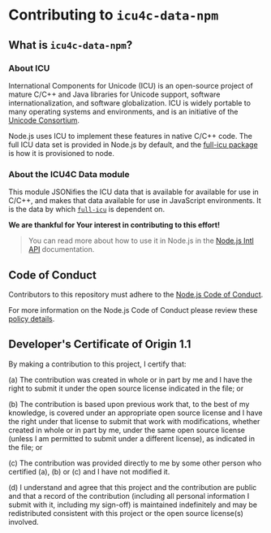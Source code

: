 # Contributing to `icu4c-data-npm`

## What is `icu4c-data-npm`?

### About ICU
International Components for Unicode (ICU) is an open-source project of mature C/C++ and Java libraries for Unicode support, software internationalization, and software globalization. ICU is widely portable to many operating systems and environments, and is an initiative of the [Unicode Consortium](https://home.unicode.org/).

Node.js uses ICU to implement these features in native C/C++ code. The full ICU data set is provided in Node.js by default, and the [full-icu package](https://www.npmjs.com/package/full-icu) is how it is provisioned to node.

### About the ICU4C Data module
This module JSONifies the ICU data that is available for available for use in C/C++, and makes that data available for use in JavaScript environments. It is the data by which [`full-icu`](https://www.npmjs.com/package/full-icu) is dependent on.

**We are thankful for Your interest in contributing to this effort!**

> You can read more about how to use it in Node.js in the [Node.js Intl API](https://nodejs.org/api/intl.html) documentation.

## Code of Conduct
Contributors to this repository must adhere to the [Node.js Code of Conduct](https://github.com/nodejs/admin/blob/HEAD/CODE_OF_CONDUCT.md).

For more information on the Node.js Code of Conduct please review these [policy details](https://github.com/nodejs/node/blob/master/doc/guides/contributing/code-of-conduct.md).

## Developer's Certificate of Origin 1.1

By making a contribution to this project, I certify that:

 (a) The contribution was created in whole or in part by me and I
     have the right to submit it under the open source license
     indicated in the file; or

 (b) The contribution is based upon previous work that, to the best
     of my knowledge, is covered under an appropriate open source
     license and I have the right under that license to submit that
     work with modifications, whether created in whole or in part
     by me, under the same open source license (unless I am
     permitted to submit under a different license), as indicated
     in the file; or

 (c) The contribution was provided directly to me by some other
     person who certified (a), (b) or (c) and I have not modified
     it.

 (d) I understand and agree that this project and the contribution
     are public and that a record of the contribution (including all
     personal information I submit with it, including my sign-off) is
     maintained indefinitely and may be redistributed consistent with
     this project or the open source license(s) involved.
